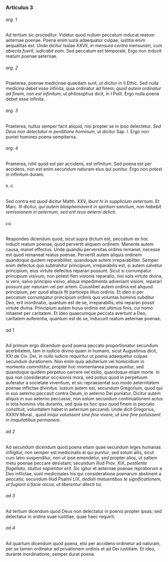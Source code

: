 ### Articulus 3

###### arg. 1
Ad tertium sic proceditur. Videtur quod nullum peccatum inducat reatum aeternae poenae. Poena enim iusta adaequatur culpae, iustitia enim aequalitas est. Unde dicitur Isaiae XXVII, *in mensura contra mensuram, cum abiecta fuerit, iudicabit eam*. Sed peccatum est temporale. Ergo non inducit reatum poenae aeternae.

###### arg. 2
Praeterea, poenae medicinae quaedam sunt, ut dicitur in II Ethic. Sed nulla medicina debet esse infinita, quia ordinatur ad finem; *quod autem ordinatur ad finem, non est infinitum*, ut philosophus dicit, in I Polit. Ergo nulla poena debet esse infinita.

###### arg. 3
Praeterea, nullus semper facit aliquid, nisi propter se in ipso delectetur. *Sed Deus non delectatur in perditione hominum*, ut dicitur Sap. I. Ergo non puniet homines poena sempiterna.

###### arg. 4
Praeterea, nihil quod est per accidens, est infinitum. Sed poena est per accidens, non est enim secundum naturam eius qui punitur. Ergo non potest in infinitum durare.

###### s. c.
Sed contra est quod dicitur Matth. XXV, *ibunt hi in supplicium aeternum*. Et Marc. III dicitur, *qui autem blasphemaverit in spiritum sanctum, non habebit remissionem in aeternum, sed erit reus aeterni delicti*.

###### co.
Respondeo dicendum quod, sicut supra dictum est, peccatum ex hoc inducit reatum poenae, quod pervertit aliquem ordinem. Manente autem causa, manet effectus. Unde quandiu perversitas ordinis remanet, necesse est quod remaneat reatus poenae. Pervertit autem aliquis ordinem quandoque quidem reparabiliter, quandoque autem irreparabiliter. Semper enim defectus quo subtrahitur principium, irreparabilis est, si autem salvetur principium, eius virtute defectus reparari possunt. Sicut si corrumpatur principium visivum, non potest fieri visionis reparatio, nisi sola virtute divina, si vero, salvo principio visivo, aliqua impedimenta adveniant visioni, reparari possunt per naturam vel per artem. Cuiuslibet autem ordinis est aliquod principium, per quod aliquis fit particeps illius ordinis. Et ideo si per peccatum corrumpatur principium ordinis quo voluntas hominis subditur Deo, erit inordinatio, quantum est de se, irreparabilis, etsi reparari possit virtute divina. Principium autem huius ordinis est ultimus finis, cui homo inhaeret per caritatem. Et ideo quaecumque peccata avertunt a Deo, caritatem auferentia, quantum est de se, inducunt reatum aeternae poenae.

###### ad 1
Ad primum ergo dicendum quod poena peccato proportionatur secundum acerbitatem, tam in iudicio divino quam in humano, sicut Augustinus dicit, XXI de Civ. Dei, in nullo iudicio requiritur ut poena adaequetur culpae secundum durationem. Non enim quia adulterium vel homicidium in momento committitur, propter hoc momentanea poena punitur, sed quandoque quidem perpetuo carcere vel exilio, quandoque etiam morte. In qua non consideratur occisionis mora, sed potius quod in perpetuum auferatur a societate viventium, et sic repraesentat suo modo aeternitatem poenae inflictae divinitus. Iustum autem est, secundum Gregorium, quod qui in suo aeterno peccavit contra Deum, in aeterno Dei puniatur. Dicitur autem aliquis in suo aeterno peccasse, non solum secundum continuationem actus in tota hominis vita durantis, sed quia ex hoc ipso quod finem in peccato constituit, voluntatem habet in aeternum peccandi. Unde dicit Gregorius, XXXIV Moral., quod *iniqui voluissent sine fine vivere, ut sine fine potuissent in iniquitatibus permanere*.

###### ad 2
Ad secundum dicendum quod poena etiam quae secundum leges humanas infligitur, non semper est medicinalis ei qui punitur, sed solum aliis, sicut cum latro suspenditur, non ut ipse emendetur, sed propter alios, ut saltem metu poenae peccare desistant; secundum illud Prov. XIX, *pestilente flagellato, stultus sapientior erit*. Sic igitur et aeternae poenae reproborum a Deo inflictae, sunt medicinales his qui consideratione poenarum abstinent a peccatis; secundum illud Psalmi LIX, *dedisti metuentibus te significationem, ut fugiant a facie arcus, ut liberentur dilecti tui*.

###### ad 3
Ad tertium dicendum quod Deus non delectatur in poenis propter ipsas; sed delectatur in ordine suae iustitiae, quae haec requirit.

###### ad 4
Ad quartum dicendum quod poena, etsi per accidens ordinetur ad naturam, per se tamen ordinatur ad privationem ordinis et ad Dei iustitiam. Et ideo, durante inordinatione, semper durat poena.

